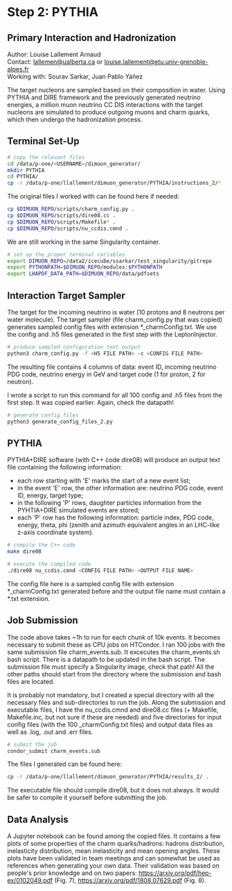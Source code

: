 # Step 2: PYTHIA

## Primary Interaction and Hadronization

Author: Louise Lallement Arnaud  
Contact: lallemen@ualberta.ca or louise.lallement@etu.univ-grenoble-alpes.fr  
Working with: Sourav Sarkar, Juan Pablo Yáñez

The target nucleons are sampled based on their composition in water. Using PYTHIA and DIRE framework and the previously generated neutrino energies, a million muon neutrino CC DIS interactions with the target nucleons are simulated to produce outgoing muons and charm quarks, which then undergo the hadronization process.

## Terminal Set-Up

```bash
# copy the relevant files
cd /data/p-one/<USERNAME>/dimuon_generator/
mkdir PYTHIA
cd PYTHIA/
cp -r /data/p-one/llallement/dimuon_generator/PYTHIA/instructions_2/* .
```

The original files I worked with can be found here if needed:
```bash
cp $DIMUON_REPO/scripts/charm_config.py .
cp $DIMUON_REPO/scripts/dire08.cc .
cp $DIMUON_REPO/scripts/Makefile* .
cp $DIMUON_REPO/scripts/nu_ccdis.cmnd .
```

We are still working in the same Singularity container.

```bash
# set up the proper terminal variables
export DIMUON_REPO=/data2/icecube/ssarkar/test_singularity/gitrepo
export PYTHONPATH=$DIMUON_REPO/modules:$PYTHONPATH
export LHAPDF_DATA_PATH=$DIMUON_REPO/data/pdfsets
```

## Interaction Target Sampler

The target for the incoming neutrino is water (10 protons and 8 neutrons per water molecule). The target sampler (file charm_config.py that was copied) generates sampled config files with extension *_charmConfig.txt. We use the config and .h5 files generated in the first step with the LeptonInjector.

```bash
# produce sampled configuration text output
python3 charm_config.py -f <H5 FILE PATH> -c <CONFIG FILE PATH>
```

The resulting file contains 4 columns of data: event ID, incoming neutrino PDG code, neutrino energy in GeV and target code (1 for proton, 2 for neutron).

I wrote a script to run this command for all 100 config and .h5 files from the first step. It was copied earlier. Again, check the datapath!

```bash
# generate config files
python3 generate_config_files_2.py
```

## PYTHIA

PYTHIA+DIRE software (with C++ code dire08) will produce an output text file containing the following information:
- each row starting with 'E' marks the start of a new event list;
- in the event 'E' row, the other information are: neutrino PDG code, event ID, energy, target type;
- in the following 'P' rows, daughter particles information from the PYHTIA+DIRE simulated events are stored;
- each 'P' row has the following information: particle index, PDG code, energy, theta, phi (zenith and azimuth equivalent angles in an LHC-like z-axis coordinate system).

```bash
# compile the C++ code
make dire08

# execute the compiled code
./dire08 nu_ccdis.cmnd <CONFIG FILE PATH> <OUTPUT FILE NAME>
```

The config file here is a sampled config file with extension *_charmConfig.txt generated before and the output file name must contain a *.txt extension.

## Job Submission

The code above takes ~1h to run for each chunk of 10k events. It becomes necessary to submit these as CPU jobs on HTCondor. I ran 100 jobs with the same submission file charm_events.sub. It excecutes the charm_events.sh bash script. There is a datapath to be updated in the bash script. The submission file must specify a Singularity image, check that path! All the other paths should start from the directory where the submission and bash files are located.

It is probably not mandatory, but I created a special directory with all the necessary files and sub-directories to run the job. Along the submission and executable files, I have the nu_ccdis.cmnd and dire08.cc files (+ Makefile, Makefile.inc, but not sure if these are needed) and five directories for input config files (with the 100 _charmConfig.txt files) and output data files as well as .log, .out and .err files.

```bash
# submit the job
condor_submit charm_events.sub
```

The files I generated can be found here:
```bash
cp -r /data/p-one/llallement/dimuon_generator/PYTHIA/results_2/ .
```

The executable file should compile dire08, but it does not always. It would be safer to compile it yourself before submitting the job.

## Data Analysis

A Jupyter notebook can be found among the copied files. It contains a few plots of some properties of the charm quarks/hadrons: hadrons distribution, inelasticity distribution, mean inelasticity and mean opening angles. These plots have been validated in team meetings and can somewhat be used as references when generating your own data. Their validation was based on people's prior knowledge and on two papers: https://arxiv.org/pdf/hep-ex/0102049.pdf (Fig. 7), https://arxiv.org/pdf/1808.07629.pdf (Fig. 8).
